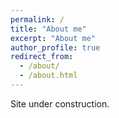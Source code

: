 ```yaml
---
permalink: /
title: "About me"
excerpt: "About me"
author_profile: true
redirect_from: 
  - /about/
  - /about.html
---
```


Site under construction.
